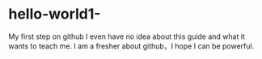 # hello-world1-
My first step on github
I even have no idea about this guide and what it wants to teach me.
I am a fresher about github，I hope I can be powerful.

